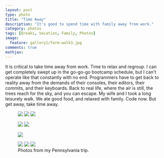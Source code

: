 ```yaml
---
layout: post
type: photo
title: "Time Away"
description: "It's good to spend time with family away from work."
category: photos
tags: [Breaks, Vacation, Family, Photos]
image: 
  feature: gallery1/farm-walk3.jpg
comments: true
mathjax: 
---
```

It is critical to take time away from work. Time to relax and regroup. I can get completely swept up in the go-go-go bootcamp schedule, but I can't operate like that constantly with no end. Programmers have to get back to reality away from the demands of their consoles, their editors, their commits, and their keyboards. Back to real life, where the air is still, the trees reach for the sky, and you can escape. My wife and I took a long leisurely walk. We ate good food, and relaxed with family. Code now. But get away, take time away.

<figure class="third">
	<a href="{{ site.url }}/images/gallery1/A&R-hay-pic.jpg"><img src="{{ site.url }}/images/gallery1/A&R-hay-pic.jpg"></a>
	<a href="{{ site.url }}/images/gallery1/A&R-love-seat.jpg"><img src="{{ site.url }}/images/gallery1/A&R-love-seat.jpg"></a>
	<a href="{{ site.url }}/images/gallery1/A&R-hay-kiss.jpg"><img src="{{ site.url }}/images/gallery1/A&R-hay-kiss.jpg"></a>
</figure>
<figure class="half">
	<a href="{{ site.url }}/images/gallery1/farm-walk.jpg"><img src="{{ site.url }}/images/gallery1/farm-walk.jpg"></a>
	<a href="{{ site.url }}/images/gallery1/farm-walk2.jpg"><img src="{{ site.url }}/images/gallery1/farm-walk2.jpg"></a>
</figure>
<figure>
	<a href="{{ site.url }}/images/gallery1/farm-walk3.jpg"><img src="{{ site.url }}/images/gallery1/farm-walk3.jpg"></a>
</figure>
<figure class="third">
	<a href="{{ site.url }}/images/gallery1/soup-dinner.jpg"><img src="{{ site.url }}/images/gallery1/soup-dinner.jpg"></a>
	<a href="{{ site.url }}/images/gallery1/four-of-us.jpg"><img src="{{ site.url }}/images/gallery1/four-of-us.jpg"></a>
	<a href="{{ site.url }}/images/gallery1/table-setting.jpg"><img src="{{ site.url }}/images/gallery1/table-setting.jpg"></a>
	<figcaption>Photos from my Pennsylvania trip.</figcaption>
</figure>